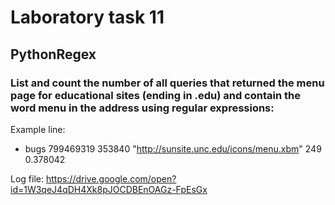# Laboratory task 11
## PythonRegex
### List and count the number of all queries that returned the menu page for educational sites (ending in .edu) and contain the word menu in the address using regular expressions:
Example line:
 - bugs 799469319 353840 "http://sunsite.unc.edu/icons/menu.xbm" 249 0.378042

Log file: https://drive.google.com/open?id=1W3qeJ4qDH4Xk8pJOCDBEnOAGz-FpEsGx